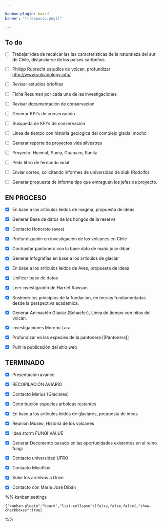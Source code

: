 ```yaml
---

kanban-plugin: board
banner: "![[espacio.png]]"

---
```


## To do

- [ ] Trabajar idea de recalcar las las caracteristicas de la naturaleza del sur de Chile, distanciarse de los paises caribeños.
- [ ] Philipp Ruprecht estudios de volcan, profundizar http://www.volcanology.info/
- [ ] Revisar estudios briofitas
- [ ] Ficha Resumen por cada una de las investigaciones
- [ ] Revisar documentación de conservacion
- [ ] Generar KPI's de conservación
- [ ] Busqueda de KPI's de conservación
- [ ] Linea de tiempo con historia geologica del complejo glacial mocho
- [ ] Generar reporte de proyectos vida silvestres
- [ ] Proyecto: Huemul, Puma, Guanaco, Ranita
- [ ] Pedir libro de fernando vidal
- [ ] Enviar correo, solicitando informes de universidad de diuk (Rodolfo)
- [ ] Generar propuesta de informe tipo que entreguen los jefes de proyecto.


## EN PROCESO

- [x] En base a los artículos leidos de magma, propuesta de ideas
- [x] Generar Base de datos de los hongos de la reserva
- [x] Contacto Honorato (aves)
- [x] Profundización en investigación de los volcanes en Chile
- [x] Contrastar pantonera con la base dato  de maria jose diban
- [x] Generar infografías en base a los artículos de glaciar
- [x] En base a los artículos leidos de Aves, propuesta de ideas
- [x] Unificar base de datos
- [x] Leer investigación de Harriet Rawson
- [x] Sostener los principios de la fundación, en teorías fundamentadas desde la perspectiva académica.
- [x] Generar Animación Glaciar (Schaefer), Linea de tiempo con hitos del volcán.
- [x] Investigaciones Moreno Lara
- [x] Profundizar en las especies de la pantonera [[Pantonera]]
- [x] Pulir la publicación del sitio web


## TERMINADO

- [x] Presentacion avance
- [x] RECOPILACIÓN AVIARIO
- [x] Contacto Marius (Glaciares)
- [x] Contribución especies arboleas restantes
- [x] En base a los artículos leidos de glaciares, propuesta de ideas
- [x] Reunion Museo, Historia de los volcanes
- [x] Idea storm FUNGI VALUE
- [x] Generar Documento basado en las oportunidades existentes en el reino fungi
- [x] Contacto universidad UFRO
- [x] Contacto Micofilos
- [x] Subir los archivos a Drive
- [x] Contacto con Maria José Dibán




%% kanban:settings
```
{"kanban-plugin":"board","list-collapse":[false,false,false],"show-checkboxes":true}
```
%%